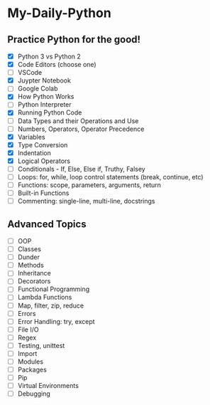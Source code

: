 # My-Daily-Python
## Practice Python for the good!
- [x] Python 3 vs Python 2
- [x] Code Editors (choose one)
- [ ] VSCode
- [x] Juypter Notebook
- [ ] Google Colab
- [x] How Python Works
- [ ] Python Interpreter
- [x] Running Python Code
- [ ] Data Types and their Operations and Use
- [ ] Numbers, Operators, Operator Precedence
- [x] Variables
- [x] Type Conversion
- [x] Indentation
- [x] Logical Operators
- [ ] Conditionals - If, Else, Else if, Truthy, Falsey
- [ ] Loops: for, while, loop control statements (break, continue, etc)
- [ ] Functions: scope, parameters, arguments, return
- [ ] Built-in Functions
- [ ] Commenting: single-line, multi-line, docstrings
## Advanced Topics
- [ ] OOP
- [ ] Classes
- [ ] Dunder
- [ ] Methods
- [ ] Inheritance
- [ ] Decorators
- [ ] Functional Programming
- [ ] Lambda Functions
- [ ] Map, filter, zip, reduce
- [ ] Errors
- [ ] Error Handling: try, except
- [ ] File I/O
- [ ] Regex
- [ ] Testing, unittest
- [ ] Import
- [ ] Modules
- [ ] Packages
- [ ] Pip
- [ ] Virtual Environments
- [ ] Debugging
